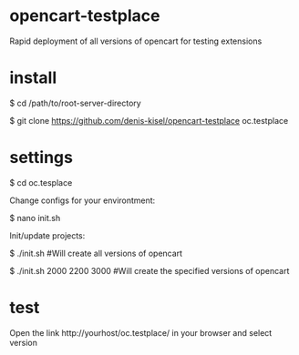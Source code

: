 # opencart-testplace
Rapid deployment of all versions of opencart for testing extensions

# install
$ cd /path/to/root-server-directory

$ git clone https://github.com/denis-kisel/opencart-testplace oc.testplace

# settings

$ cd oc.tesplace

Change configs for your environtment:

$ nano init.sh

Init/update projects:

$ ./init.sh #Will create all versions of opencart

$ ./init.sh 2000 2200 3000 #Will create the specified versions of opencart

# test
Open the link http://yourhost/oc.testplace/ in your browser and select version

